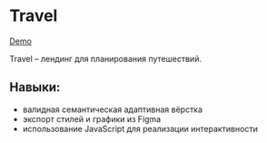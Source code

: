 # Travel

[Demo](https://nekrasovanatalya.github.io/Travel/)

Travel – лендинг для планирования путешествий.

## Навыки:
- валидная семантическая адаптивная вёрстка
- экспорт стилей и графики из Figma
- использование JavaScript для реализации интерактивности
